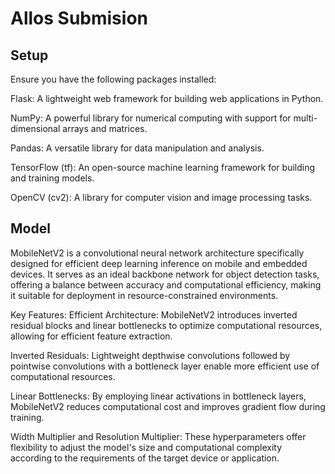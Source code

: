 # Allos Submision

## Setup
Ensure you have the following packages installed:

Flask: A lightweight web framework for building web applications in Python.


NumPy: A powerful library for numerical computing with support for multi-dimensional arrays and matrices.


Pandas: A versatile library for data manipulation and analysis.


TensorFlow (tf): An open-source machine learning framework for building and training models.


OpenCV (cv2): A library for computer vision and image processing tasks.

## Model ##
MobileNetV2 is a convolutional neural network architecture specifically designed for efficient deep learning inference on mobile and embedded devices. It serves as an ideal backbone network for object detection tasks, offering a balance between accuracy and computational efficiency, making it suitable for deployment in resource-constrained environments.

Key Features:
Efficient Architecture: MobileNetV2 introduces inverted residual blocks and linear bottlenecks to optimize computational resources, allowing for efficient feature extraction.

Inverted Residuals: Lightweight depthwise convolutions followed by pointwise convolutions with a bottleneck layer enable more efficient use of computational resources.

Linear Bottlenecks: By employing linear activations in bottleneck layers, MobileNetV2 reduces computational cost and improves gradient flow during training.

Width Multiplier and Resolution Multiplier: These hyperparameters offer flexibility to adjust the model's size and computational complexity according to the requirements of the target device or application.
